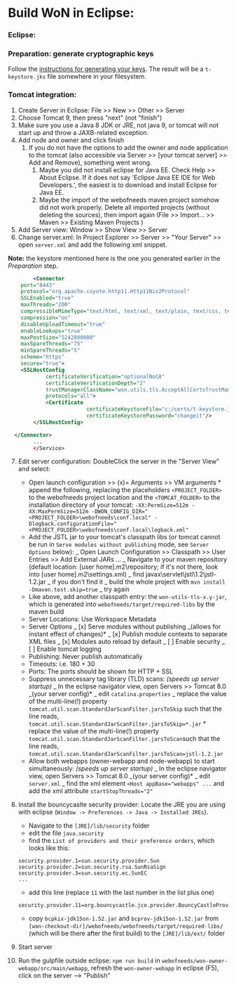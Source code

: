 # Build WoN in Eclipse:

### Eclipse:

<!-- 1.  Download **Eclipse Oxygen: Java EE**:
    - either get the portable version here: https://www.eclipse.org/downloads/eclipse-packages/ » Eclipse IDE **for Enterprise Java Developers** » 64bit.
    - or use this direct link to the currently latest zip: https://www.eclipse.org/downloads/download.php?file=/technology/epp/downloads/release/oxygen/1a/eclipse-jee-oxygen-1a-win32-x86_64.zip
2.  Install/unzip eclipse to a folder (e.g. `C:\DATA\DEV\...`)
3.  Add `-clean -Xms512m -Xmx1024m` to the `.exe` shortcut
4.  Clone project with git (e.g. to `C:\DATA\DEV\workspace`). It’s easier not to do this in eclipse, but with the git bash or gui) -->
<!-- 5.  Import project in eclipse: File >> Import >> Existing Maven Project >> point to `pom.xml` -->
<!-- 6.  Deactivate "autobuild": Window >> Preferences >> General >> Workspace >> uncheck "Build automatically"  -->
<!-- 7.  Use the provided code style: Window >> Preferences >> Java >> Code Style >> Formatter
    1.  Click `Import`
    2.  Select the file `webofneeds/won-buildtools/src/main/resources/eclipse/formatter.xml`
    3.  Click `Apply and Close` -->
<!-- 8.  Set maven profiles: right-click the webofneeds project in the package explorer >> Maven >> Select Maven Profiles. Check `skip-tests`. -->
<!-- 9.  If you develop on Windows you will need to setup `node`s `windows-build-tools` (see [this guide](./installation-setting-up-frontend-development-environment.md#installing-windows-build-tools-on-windows)) -->

### Preparation: generate cryptographic keys

Follow the [instructions for generating your keys](https://github.com/researchstudio-sat/webofneeds/blob/master/documentation/installation-cryptographic-keys-and-certificates.md). The result will be a `t-keystore.jks` file somewhere in your filesystem.

### Tomcat integration:

<!-- 0.  Download/Install the latest [Tomcat 9 server](https://tomcat.apache.org/download-90.cgi) -->
1.  Create Server in Eclipse: File >> New >> Other >> Server
1.  Choose Tomcat 9, then press "next" (not "finish")
1.  Make sure you use a Java 8 JDK or JRE, not java 9, or tomcat will not start up and throw a JAXB-related exception.
1.  Add node and owner and click finish
    1. If you do not have the options to add the owner and node application to the tomcat (also accessible via Server >> [your tomcat server] >> Add and Remove), something went wrong.
       1. Maybe you did not install eclipse for Java EE. Check Help >> About Eclipse. If it does not say 'Eclipse Java EE IDE for Web Developers.', the easiest is to download and install Eclipse for Java EE.
       2. Maybe the import of the webofneeds maven project somehow did not work properly. Delete all imported projects (without deleting the sources), then import again (File >> Import... >> Maven >> Existing Maven Projects )
1.  Add Server view: Window >> Show View >> Server
1.  Change server.xml: In Project Explorer >> Server >> "Your Server" >> open `server.xml` and add the following xml snippet.

**Note:** the keystore mentioned here is the one you generated earlier in the _Preparation_ step.

```xml
        <Connector
    port="8443"
    protocol="org.apache.coyote.http11.Http11Nio2Protocol"
    SSLEnabled="true"
    maxThreads="200"
    compressibleMimeType="text/html, text/xml, text/plain, text/css, text/javascript, application/javascript, application/x-font-ttf, image/svg+xml, text/turtle, application/rdf+xml, application/x-turtle, text/rdf+n3, application/json, application/trig, application/ld+json, application/n-quads"
    compression="on"
    disableUploadTimeout="true"
    enableLookups="true"
    maxPostSize="5242880000"
    maxSpareThreads="75"
    minSpareThreads="5"
    scheme="https"
    secure="true">
    <SSLHostConfig
            certificateVerification="optionalNoCA"
            certificateVerificationDepth="2"
            trustManagerClassName="won.utils.tls.AcceptAllCertsTrustManager"
            protocols="all">
            <Certificate
                         certificateKeystoreFile="c:/certs/t-keystore.jks"
                         certificateKeystorePassword="changeit"/>
        </SSLHostConfig>

  </Connector>
        ...
        </Service>
```

7.  Edit server configuration: DoubleClick the server in the "Server View" and select:

    - Open launch configuration >> (x)= Arguments >> VM arguments \* append the following, replacing the placeholders `<PROJECT_FOLDER>` to the webofneeds project location and the `<TOMCAT_FOLDER>` to the installation directory of your tomcat: `-XX:PermSize=512m -XX:MaxPermSize=512m -DWON_CONFIG_DIR="<PROJECT_FOLDER>\webofneeds\conf.local" -Dlogback.configurationFile="<PROJECT_FOLDER>\webofneeds\conf.local\logback.xml"`
    - Add the JSTL jar to your tomcat's classpath libs (or tomcat cannot be run in `Serve modules without publishing` mode, see `Server Options` below):
      _ Open Launch Configuration >> Classpath >> User Entries >> Add External JARs ...
      _ Navigate to your maven repository (default location: [user home]\.m2\repository; if it's not there, look into [user home]\.m2\settings.xml)
      _ find javax\servlet\jstl\1.2\jstl-1.2.jar
      _ if you don't find it
      _ build the whole project with `mvn install -Dmaven.test.skip=true`
      _ try again
    - Like above, add another classpath entry: the `won-utils-tls-x.y-jar`, which is generated into `webofneeds/target/required-libs` by the maven build
    - Server Locations: Use Workspace Metadata
    - Server Options
      _ [x] Serve modules without publishing _(allows for instant effect of changes)\*
      _ [x] Publish module contexts to separate XML files
      _ [x] Modules auto reload by default
      _ [ ] Enable security
      _ [ ] Enable tomcat logging
    - Publishing: Never publish automatically
    - Timeouts: i.e. 180 + 30
    - Ports: The ports should be shown for HTTP + SSL
    - Suppress unnecessary tag library (TLD) scans: _(speeds up server startup)_
      _ In the eclipse navigator view, open Servers >> Tomcat 8.0 _(your server config)\*
      _ edit `catalina.properties`
      _ replace the value of the multi-line(!) property `tomcat.util.scan.StandardJarScanFilter.jarsToSkip` such that the line reads, `tomcat.util.scan.StandardJarScanFilter.jarsToSkip=*.jar` \* replace the value of the multi-line(!) property `tomcat.util.scan.StandardJarScanFilter.jarsToScan`such that the line reads, `tomcat.util.scan.StandardJarScanFilter.jarsToScan=jstl-1.2.jar`
    - Allow both webapps (owner-webapp and node-webapp) to start simultaneously: _(speeds up server startup)_
      _ In the eclipse navigator view, open Servers >> Tomcat 8.0 _(your server config)\*
      _ edit `server.xml`
      _ find the xml element `<Host appBase="webapps" ...` and add the xml attribute `startStopThreads="2"`

8.  Install the bouncycaslte security provider: Locate the JRE you are using with eclipse (`Window -> Preferences -> Java -> Installed JREs`).

    - Navigate to the `[JRE]/lib/security` folder
    - edit the file `java.security`
    - find the `List of providers and their preference orders`, which looks like this:

    ```
    security.provider.1=sun.security.provider.Sun
    security.provider.2=sun.security.rsa.SunRsaSign
    security.provider.3=sun.security.ec.SunEC
    ...
    ```

    - add this line (replace `11` with the last number in the list plus one)

    ```
    security.provider.11=org.bouncycastle.jce.provider.BouncyCastleProvider
    ```

    - copy `bcpkix-jdk15on-1.52.jar` and `bcprov-jdk15on-1.52.jar` from `[won-checkout-dir]/webofneeds/webofneeds/target/required-libs/` (which will be there after the first build) to the `[JRE]/lib/ext/` folder

9.  Start server
10. Run the gulpfile outside eclipse: `npm run build` in `webofneeds/won-owner-webapp/src/main/webapp`, refresh the `won-owner-webapp` in eclipse (F5), click on the server –> "Publish"
